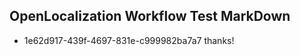 ## OpenLocalization Workflow Test MarkDown
* 1e62d917-439f-4697-831e-c999982ba7a7 thanks!

<!--HONumber=Sep16_HO1-->


